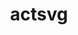 ---
title: "actsvg"
layout: cache
categories: [package, develop-2025-05-25]
meta: {"compilers": ["gcc@11.4.0"], "num_specs": 1, "num_specs_by_stack": {"hep": 1, "root": 1}, "oss": ["ubuntu22.04"], "platforms": ["linux"], "stacks": ["hep", "root"], "targets": ["x86_64_v3"], "versions": ["0.4.51"]}
spec_details: [{"compiler": "gcc@11.4.0", "hash": "3tfxiczohq5wcrsfafvtdez4yv6o2b55", "os": "ubuntu22.04", "platform": "linux", "size": "-", "stacks": ["hep", "root"], "target": "x86_64_v3", "variants": ["build_system=cmake", "build_type=Release", "~examples", "generator=make", "~ipo", "+meta", "+python", "+web"], "versions": ["0.4.51"]}]
---